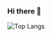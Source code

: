 ### Hi there 👋
![Top Langs](https://github-readme-stats-sigma-five.vercel.app/api/top-langs/?username=rocsalvador)

